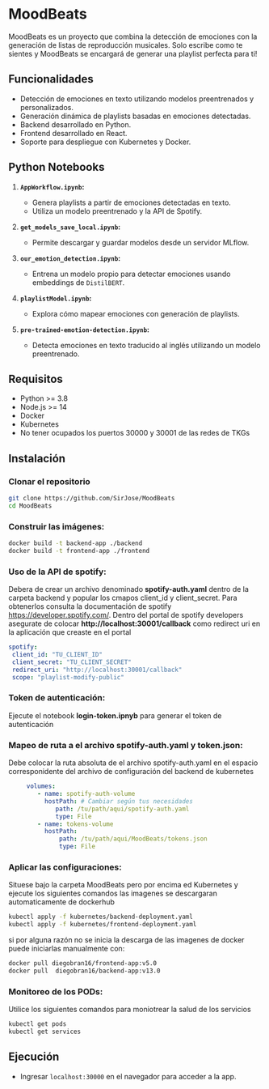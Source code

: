 # MoodBeats

MoodBeats es un proyecto que combina la detección de emociones con la generación de listas de reproducción musicales. Solo escribe como te sientes y MoodBeats se encargará de generar una playlist perfecta para ti!

## Funcionalidades
- Detección de emociones en texto utilizando modelos preentrenados y personalizados.
- Generación dinámica de playlists basadas en emociones detectadas.
- Backend desarrollado en Python.
- Frontend desarrollado en React.
- Soporte para despliegue con Kubernetes y Docker.

## Python Notebooks

1. **`AppWorkflow.ipynb`:**
   - Genera playlists a partir de emociones detectadas en texto.
   - Utiliza un modelo preentrenado y la API de Spotify.

2. **`get_models_save_local.ipynb`:**
   - Permite descargar y guardar modelos desde un servidor MLflow.

3. **`our_emotion_detection.ipynb`:**
   - Entrena un modelo propio para detectar emociones usando embeddings de `DistilBERT`.

4. **`playlistModel.ipynb`:**
   - Explora cómo mapear emociones con generación de playlists.

5. **`pre-trained-emotion-detection.ipynb`:**
   - Detecta emociones en texto traducido al inglés utilizando un modelo preentrenado.

## Requisitos
- Python >= 3.8
- Node.js >= 14
- Docker
- Kubernetes
- No tener ocupados los puertos 30000 y 30001 de las redes de TKGs

## Instalación

### Clonar el repositorio
```bash
git clone https://github.com/SirJose/MoodBeats
cd MoodBeats
```

### Construir las imágenes:
 ```bash
 docker build -t backend-app ./backend
 docker build -t frontend-app ./frontend
 ```
### Uso de la API de spotify:
Debera de crear un archivo denominado **spotify-auth.yaml** dentro de la carpeta backend 
y popular los cmapos client_id y client_secret. Para obtenerlos consulta la documentación de spotify https://developer.spotify.com/. 
Dentro del portal de spotify developers asegurate de colocar **http://localhost:30001/callback** como redirect uri en la aplicación que creaste en el portal
 ```yaml
spotify:
  client_id: "TU_CLIENT_ID"
  client_secret: "TU_CLIENT_SECRET"
  redirect_uri: "http://localhost:30001/callback"
  scope: "playlist-modify-public"
 ```
### Token de autenticación:
Ejecute el notebook **login-token.ipnyb** para generar el token de autenticación 

### Mapeo de ruta a el archivo spotify-auth.yaml y token.json:
Debe colocar la ruta absoluta de el archivo spotify-auth.yaml en el espacio corresponidente del
archivo de configuración del backend de kubernetes
 ```yaml
      volumes:
         - name: spotify-auth-volume
           hostPath: # Cambiar según tus necesidades
              path: /tu/path/aqui/spotify-auth.yaml
              type: File
         - name: tokens-volume
           hostPath:
               path: /tu/path/aqui/MoodBeats/tokens.json
               type: File

 ```

### Aplicar las configuraciones:
Situese bajo la carpeta MoodBeats pero por encima ed Kubernetes y ejecute los siguientes comandos las imagenes
se descargaran automaticamente de dockerhub
```bash
kubectl apply -f kubernetes/backend-deployment.yaml
kubectl apply -f kubernetes/frontend-deployment.yaml
```

si por alguna razón no se inicia la descarga de las imagenes de docker puede iniciarlas manualmente con: 

```bash
docker pull diegobran16/frontend-app:v5.0   
docker pull  diegobran16/backend-app:v13.0   
```

### Monitoreo de los PODs:
Utilice los siguientes comandos para moniotrear la salud de los servicios

```bash
kubectl get pods
kubectl get services
```

## Ejecución

- Ingresar `localhost:30000` en el navegador para acceder a la app.
